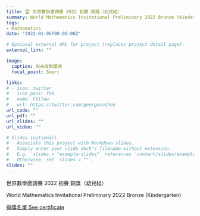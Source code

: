 ```yaml
---
title: 🏆 世界數學邀請賽 2022 初賽 銅獎（幼兒組）
summary: World Mathematics Invitational Preliminary 2022 Bronze (Kindergarten)
tags:
- Mathematics
date: "2022-01-06T00:00:00Z"

# Optional external URL for project (replaces project detail page).
external_link: ""

image:
  caption: 尚未收到獎狀
  focal_point: Smart

links:
# - icon: twitter
#   icon_pack: fab
#   name: Follow
#   url: https://twitter.com/georgecushen
url_code: ""
url_pdf: ""
url_slides: ""
url_video: ""

# Slides (optional).
#   Associate this project with Markdown slides.
#   Simply enter your slide deck's filename without extension.
#   E.g. `slides = "example-slides"` references `content/slides/example-slides.md`.
#   Otherwise, set `slides = ""`.
slides: ""
---
```


世界數學邀請賽 2022 初賽 銅獎（幼兒組）

World Mathematics Invitational Preliminary 2022 Bronze (Kindergarten)

[得獎名單 See certificate](http://www.firsteducation.hk/a/19/120/2022/0106/306.html)
